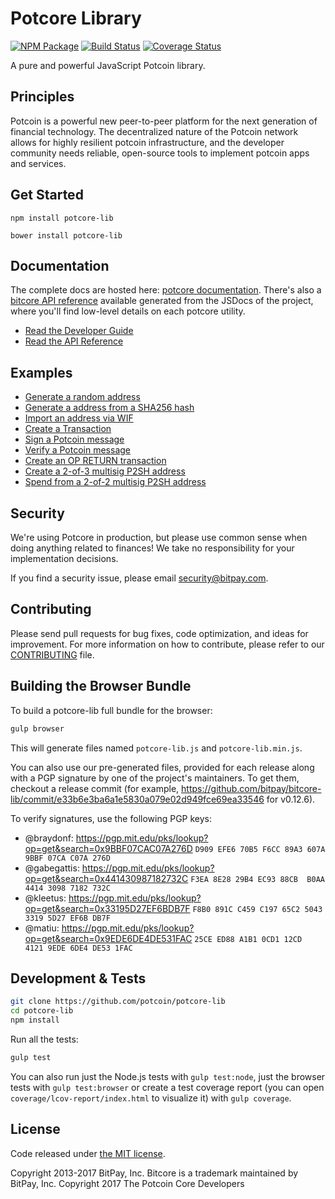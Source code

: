 Potcore Library
=======

[![NPM Package](https://img.shields.io/npm/v/bitcore-lib.svg?style=flat-square)](https://www.npmjs.org/package/bitcore-lib)
[![Build Status](https://img.shields.io/travis/bitpay/bitcore-lib.svg?branch=master&style=flat-square)](https://travis-ci.org/bitpay/bitcore-lib)
[![Coverage Status](https://img.shields.io/coveralls/bitpay/bitcore-lib.svg?style=flat-square)](https://coveralls.io/r/bitpay/bitcore-lib)

A pure and powerful JavaScript Potcoin library.

## Principles

Potcoin is a powerful new peer-to-peer platform for the next generation of financial technology. The decentralized nature of the Potcoin network allows for highly resilient potcoin infrastructure, and the developer community needs reliable, open-source tools to implement potcoin apps and services.

## Get Started

```
npm install potcore-lib
```

```
bower install potcore-lib
```

## Documentation

The complete docs are hosted here: [potcore documentation](http://bitcore.io/guide/). There's also a [bitcore API reference](http://bitcore.io/api/) available generated from the JSDocs of the project, where you'll find low-level details on each potcore utility.

- [Read the Developer Guide](http://bitcore.io/guide/)
- [Read the API Reference](http://bitcore.io/api/)

## Examples

* [Generate a random address](https://github.com/potcoin/potcore-lib/blob/master/docs/examples.md#generate-a-random-address)
* [Generate a address from a SHA256 hash](https://github.com/potcoin/potcore-lib/blob/master/docs/examples.md#generate-a-address-from-a-sha256-hash)
* [Import an address via WIF](https://github.com/potcoin/potcore-lib/blob/master/docs/examples.md#import-an-address-via-wif)
* [Create a Transaction](https://github.com/potcoin/potcore-lib/blob/master/docs/examples.md#create-a-transaction)
* [Sign a Potcoin message](https://github.com/potcoin/potcore-lib/blob/master/docs/examples.md#sign-a-potcoin-message)
* [Verify a Potcoin message](https://github.com/potcoin/potcore-lib/blob/master/docs/examples.md#verify-a-potcoin-message)
* [Create an OP RETURN transaction](https://github.com/potcoin/potcore-lib/blob/master/docs/examples.md#create-an-op-return-transaction)
* [Create a 2-of-3 multisig P2SH address](https://github.com/potcoin/potcore-lib/blob/master/docs/examples.md#create-a-2-of-3-multisig-p2sh-address)
* [Spend from a 2-of-2 multisig P2SH address](https://github.com/potcoin/potcore-lib/blob/master/docs/examples.md#spend-from-a-2-of-2-multisig-p2sh-address)


## Security

We're using Potcore in production, but please use common sense when doing anything related to finances! We take no responsibility for your implementation decisions.

If you find a security issue, please email security@bitpay.com.

## Contributing

Please send pull requests for bug fixes, code optimization, and ideas for improvement. For more information on how to contribute, please refer to our [CONTRIBUTING](https://github.com/potcoin/potcore-lib/blob/master/CONTRIBUTING.md) file.

## Building the Browser Bundle

To build a potcore-lib full bundle for the browser:

```sh
gulp browser
```

This will generate files named `potcore-lib.js` and `potcore-lib.min.js`.

You can also use our pre-generated files, provided for each release along with a PGP signature by one of the project's maintainers. To get them, checkout a release commit (for example, https://github.com/bitpay/bitcore-lib/commit/e33b6e3ba6a1e5830a079e02d949fce69ea33546 for v0.12.6).

To verify signatures, use the following PGP keys:
- @braydonf: https://pgp.mit.edu/pks/lookup?op=get&search=0x9BBF07CAC07A276D `D909 EFE6 70B5 F6CC 89A3 607A 9BBF 07CA C07A 276D`
- @gabegattis: https://pgp.mit.edu/pks/lookup?op=get&search=0x441430987182732C `F3EA 8E28 29B4 EC93 88CB  B0AA 4414 3098 7182 732C`
- @kleetus: https://pgp.mit.edu/pks/lookup?op=get&search=0x33195D27EF6BDB7F `F8B0 891C C459 C197 65C2 5043 3319 5D27 EF6B DB7F`
- @matiu: https://pgp.mit.edu/pks/lookup?op=get&search=0x9EDE6DE4DE531FAC `25CE ED88 A1B1 0CD1 12CD  4121 9EDE 6DE4 DE53 1FAC`


## Development & Tests

```sh
git clone https://github.com/potcoin/potcore-lib
cd potcore-lib
npm install
```

Run all the tests:

```sh
gulp test
```

You can also run just the Node.js tests with `gulp test:node`, just the browser tests with `gulp test:browser`
or create a test coverage report (you can open `coverage/lcov-report/index.html` to visualize it) with `gulp coverage`.

## License

Code released under [the MIT license](https://github.com/potcoin/potcore-lib/blob/master/LICENSE).

Copyright 2013-2017 BitPay, Inc. Bitcore is a trademark maintained by BitPay, Inc.
Copyright 2017 The Potcoin Core Developers
